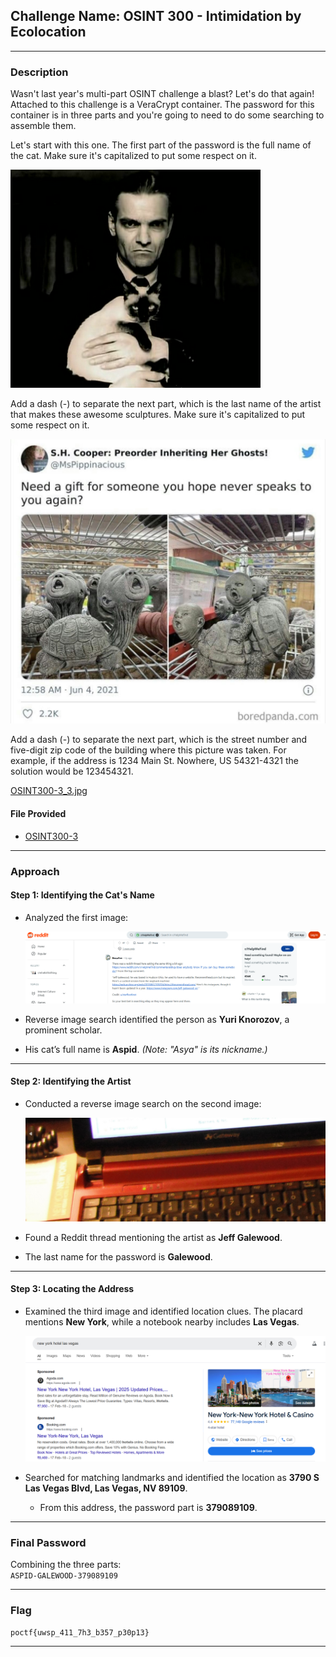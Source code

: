 ## **Challenge Name: OSINT 300 - Intimidation by Ecolocation**  

---  

### **Description**  

Wasn't last year's multi-part OSINT challenge a blast? Let's do that again! Attached to this challenge is a VeraCrypt container. The password for this container is in three parts and you're going to need to do some searching to assemble them.  

Let's start with this one. The first part of the password is the full name of the cat. Make sure it's capitalized to put some respect on it.  

![OSINT300-3_1.png](Resources/OSINT300-3_1.png)  

Add a dash (-) to separate the next part, which is the last name of the artist that makes these awesome sculptures. Make sure it's capitalized to put some respect on it.  

![OSINT300-3_2.jpg](Resources/OSINT300-3_2.jpg)  

Add a dash (-) to separate the next part, which is the street number and five-digit zip code of the building where this picture was taken. For example, if the address is 1234 Main St. Nowhere, US 54321-4321 the solution would be 123454321.  

[OSINT300-3_3.jpg](Resources/OSINT300-3_3.jpg)  

#### **File Provided**  
- [OSINT300-3](Resources/OSINT300-3)  

---

### **Approach**  

#### **Step 1: Identifying the Cat's Name**  
- Analyzed the first image:  

  ![image1.png](Resources/image1.png)  

- Reverse image search identified the person as **Yuri Knorozov**, a prominent scholar.  
- His cat’s full name is **Aspid**. *(Note: "Asya" is its nickname.)*  

---

#### **Step 2: Identifying the Artist**  
- Conducted a reverse image search on the second image:  

  ![image2.png](Resources/image2.png)  

- Found a Reddit thread mentioning the artist as **Jeff Galewood**.  
- The last name for the password is **Galewood**.  

---

#### **Step 3: Locating the Address**  
- Examined the third image and identified location clues. The placard mentions **New York**, while a notebook nearby includes **Las Vegas**.  

  ![image3.png](Resources/image3.png)  

- Searched for matching landmarks and identified the location as **3790 S Las Vegas Blvd, Las Vegas, NV 89109**.  
  - From this address, the password part is **379089109**.  

---

### **Final Password**  
Combining the three parts:  
`ASPID-GALEWOOD-379089109`  

---

### **Flag**  
`poctf{uwsp_411_7h3_b357_p30p13}`  

---  